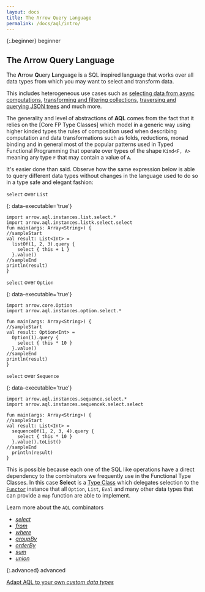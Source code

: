 ```yaml
---
layout: docs
title: The Λrrow Query Language
permalink: /docs/aql/intro/
---
```


{:.beginner}
beginner

## The Λrrow Query Language

The **Λ**rrow **Q**uery **L**anguage is a SQL inspired language that works over all data types from which you may want to select and transform data.

This includes heterogeneous use cases such as [selecting data from async computations](#), [transforming and filtering collections](#), [traversing and querying JSON trees](#) and much more.

The generality and level of abstractions of **AQL** comes from the fact that it relies on the [Core FP Type Classes] which model in a generic way using higher kinded types the rules of composition used when describing computation and data transformations such as folds, reductions, monad binding and in general most of the popular patterns used in Typed Functional Programming that operate over types of the shape `Kind<F, A>` meaning any type `F` that may contain a value of `A`.

It's easier done than said. Observe how the same expression below is able to query different data types without changes in the language used to do so in a type safe and elegant fashion:

`select` over `List`

{: data-executable='true'}
```kotlin:ank
import arrow.aql.instances.list.select.*
import arrow.aql.instances.listk.select.select
fun main(args: Array<String>) {
//sampleStart
val result: List<Int> =
  listOf(1, 2, 3).query {
    select { this + 1 }
  }.value()
//sampleEnd
println(result)
}
```

`select` over `Option`

{: data-executable='true'}
```kotlin:ank
import arrow.core.Option
import arrow.aql.instances.option.select.*

fun main(args: Array<String>) {
//sampleStart
val result: Option<Int> =
  Option(1).query {
    select { this * 10 }
  }.value()
//sampleEnd
println(result)
}
```

`select` over `Sequence`

{: data-executable='true'}
```kotlin:ank
import arrow.aql.instances.sequence.select.*
import arrow.aql.instances.sequencek.select.select

fun main(args: Array<String>) {
//sampleStart
val result: List<Int> =
  sequenceOf(1, 2, 3, 4).query {
    select { this * 10 }
  }.value().toList()
//sampleEnd
  println(result)
}
```

This is possible because each one of the SQL like operations have a direct dependency to
the combinators we frequently use in the Functional Type Classes. In this case **Select** is a [Type Class]() which delegates selection to the [`Functor`]() instance that all `Option`, `List`, `Eval` and many other data types that can provide a `map` function are able to implement.

Learn more about the `AQL` combinators

- [_select_](/docs/aql/select/)
- [_from_](/docs/aql/from/)
- [_where_](/docs/aql/where/)
- [_groupBy_](/docs/aql/groupby/)
- [_orderBy_](/docs/aql/orderby/)
- [_sum_](/docs/aql/sum/)
- [_union_](/docs/aql/union/)

{:.advanced}
advanced

[Adapt AQL to your own _custom data types_](/docs/aql/custom/)